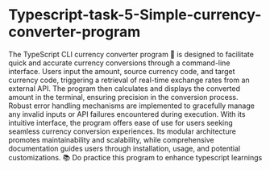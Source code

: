 ﻿# Typescript-task-5-Simple-currency-converter-program
The TypeScript CLI currency converter program 💱 is designed to facilitate quick and accurate currency conversions through a command-line interface. Users input the amount, source currency code, and target currency code, triggering a retrieval of real-time exchange rates from an external API. The program then calculates and displays the converted amount in the terminal, ensuring precision in the conversion process. Robust error handling mechanisms are implemented to gracefully manage any invalid inputs or API failures encountered during execution. With its intuitive interface, the program offers ease of use for users seeking seamless currency conversion experiences. Its modular architecture promotes maintainability and scalability, while comprehensive documentation guides users through installation, usage, and potential customizations. 📚 Do practice this program to enhance typescript learnings
